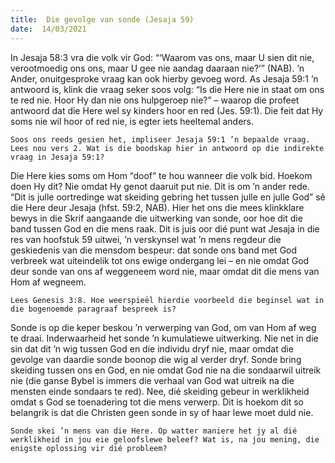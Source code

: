 ```yaml
---
title:  Die gevolge van sonde (Jesaja 59)
date:  14/03/2021
---
```


In Jesaja 58:3 vra die volk vir God: “‘Waarom vas ons, maar U sien dit nie, verootmoedig ons ons, maar U gee nie aandag daaraan nie?’” (NAB). ’n Ander, onuitgesproke vraag kan ook hierby gevoeg word. As Jesaja 59:1 ’n antwoord is, klink die vraag seker soos volg: “Is die Here nie in staat om ons te red nie. Hoor Hy dan nie ons hulpgeroep nie?” – waarop die profeet antwoord dat die Here wel sy kinders hoor en red (Jes. 59:1). Die feit dat Hy soms nie wil hoor of red nie, is egter iets heeltemal anders.

`Soos ons reeds gesien het, impliseer Jesaja 59:1 ’n bepaalde vraag. Lees nou vers 2. Wat is die boodskap hier in antwoord op die indirekte vraag in Jesaja 59:1?`

Die Here kies soms om Hom “doof” te hou wanneer die volk bid. Hoekom doen Hy dit? Nie omdat Hy genot daaruit put nie. Dit is om ’n ander rede. “Dit is julle oortredinge wat skeiding gebring het tussen julle en julle God” sê die Here deur Jesaja (hfst. 59:2, NAB). Hier het ons die mees klinkklare bewys in die Skrif aangaande die uitwerking van sonde, oor hoe dit die band tussen God en die mens raak. Dit is juis oor dié punt wat Jesaja in die res van hoofstuk 59 uitwei, ’n verskynsel wat ’n mens regdeur die geskiedenis van die mensdom bespeur: dat sonde ons band met God verbreek wat uiteindelik tot ons ewige ondergang lei – en nie omdat God deur sonde van ons af weggeneem word nie, maar omdat dit die mens van Hom af wegneem.

`Lees Genesis 3:8. Hoe weerspieël hierdie voorbeeld die beginsel wat in die bogenoemde paragraaf bespreek is?`

Sonde is op die keper beskou ’n verwerping van God, om van Hom af weg te draai. Inderwaarheid het sonde ’n kumulatiewe uitwerking. Nie net in die sin dat dit ’n wig tussen God en die individu dryf nie, maar omdat die gevolge van daardie sonde boonop die wig al verder dryf. Sonde bring skeiding tussen ons en God, en nie omdat God nie na die sondaarwil uitreik nie (die ganse Bybel is immers die verhaal van God wat uitreik na die mensten einde sondaars te red). Nee, dié skeiding gebeur in werklikheid omdat s God se toenadering tot die mens verwerp. Dit is hoekom dit so belangrik is dat die Christen geen sonde in sy of haar lewe moet duld nie.

`Sonde skei ’n mens van die Here. Op watter maniere het jy al dié werklikheid in jou eie geloofslewe beleef? Wat is, na jou mening, die enigste oplossing vir dié probleem?`